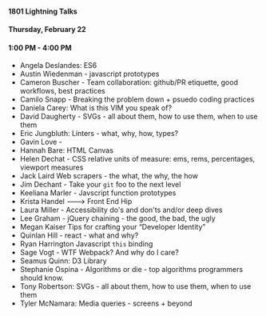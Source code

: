 #### 1801 Lightning Talks
#### Thursday, February 22
#### 1:00 PM - 4:00 PM

- Angela Deslandes: ES6
- Austin Wiedenman - javascript prototypes
- Cameron Buscher - Team collaboration: github/PR etiquette, good workflows, best practices
- Camilo Snapp - Breaking the problem down + psuedo coding practices
- Daniela Carey: What is this VIM you speak of?
- David Daugherty - SVGs - all about them, how to use them, when to use them
- Eric Jungbluth: Linters - what, why, how, types?
- Gavin Love - 
- Hannah Bare: HTML Canvas
- Helen Dechat - CSS relative units of measure: ems, rems, percentages, viewport measures
- Jack Laird  Web scrapers - the what, the why, the how
- Jim Dechant - Take your `git` foo to the next level
- Keeliana Marler - Javscript function prototypes
- Krista Handel ---> Front End Hip  
- Laura Miller - Accessibility do's and don'ts and/or deep dives
- Lee Graham - jQuery chaining - the good, the bad, the ugly
- Megan Kaiser  Tips for crafting your “Developer Identity”
- Quinlan Hill - react - what and why?
- Ryan Harrington Javascript `this` binding
- Sage Vogt - WTF Webpack? And why do I care?
- Seamus Quinn: D3 Library
- Stephanie Ospina - Algorithms or die - top algorithms programmers should know.
- Tony Robertson: SVGs - all about them, how to use them, when to use them
- Tyler McNamara: Media queries - screens + beyond
